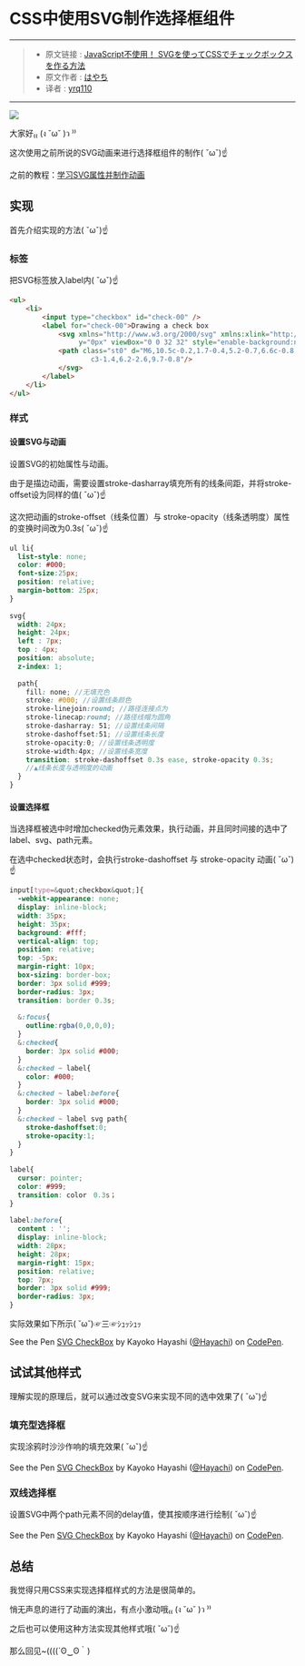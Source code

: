 # CSS中使用SVG制作选择框组件
***

> * 原文链接 : [JavaScript不使用！ SVGを使ってCSSでチェックボックスを作る方法](https://liginc.co.jp/315466)
> * 原文作者 : [はやち](https://liginc.co.jp/member/member_detail?user=hayachi)
> * 译者 : [yrq110](https://github.com/yrq110)

***

![](https://cdn.liginc.co.jp/wp-content/uploads/2016/12/14832784866283400_43-1310x874.jpg)


大家好₍₍ (ง ˘ω˘ )ว ⁾⁾

这次使用之前所说的SVG动画来进行选择框组件的制作( ˇωˇ)☝

之前的教程：[学习SVG属性并制作动画](https://github.com/yrq110/odds-and-ends/blob/master/%E5%AD%A6%E4%B9%A0SVG%E5%B1%9E%E6%80%A7%E5%B9%B6%E5%88%B6%E4%BD%9C%E5%8A%A8%E7%94%BB.md)

## 实现

首先介绍实现的方法( ˇωˇ)☝

### 标签

把SVG标签放入label内( ˇωˇ)☝

```html
<ul>
    <li>
        <input type="checkbox" id="check-00" />
        <label for="check-00">Drawing a check box
            <svg xmlns="http://www.w3.org/2000/svg" xmlns:xlink="http://www.w3.org/1999/xlink" x="0px"
                 y="0px" viewBox="0 0 32 32" style="enable-background:new 0 0 32 32;" xml:space="preserve">
            <path class="st0" d="M6,10.5c-0.2,1.7-0.4,5.2-0.7,6.6c-0.8,2.7-1.7,5.3-2.7,7.8c3.5-2,8.9-7.5,13.3-11.3c1.2-1,2.5-2.1,3.9-2.8
                    c3-1.4,6.2-2.6,9.7-0.8"/>
            </svg>
        </label>
    </li>
</ul>
```

### 样式
#### 设置SVG与动画

设置SVG的初始属性与动画。

由于是描边动画，需要设置stroke-dasharray填充所有的线条间距，并将stroke-offset设为同样的值( ˇωˇ)☝

这次把动画的stroke-offset（线条位置）与 stroke-opacity（线条透明度）属性的变换时间改为0.3s( ˇωˇ)☝

```scss
ul li{
  list-style: none;
  color: #000;
  font-size:25px;
  position: relative;
  margin-bottom: 25px;
}
 
svg{
  width: 24px;
  height: 24px;
  left : 7px;
  top : 4px;
  position: absolute;
  z-index: 1;
 
  path{
    fill: none; //无填充色
    stroke: #000; //设置线条颜色
    stroke-linejoin:round; //路径连接点为
    stroke-linecap:round; //路径线帽为圆角
    stroke-dasharray: 51; //设置线条间隔
    stroke-dashoffset:51; //设置线条长度
    stroke-opacity:0; //设置线条透明度
    stroke-width:4px; //设置线条宽度
    transition: stroke-dashoffset 0.3s ease, stroke-opacity 0.3s;
    //▲线条长度与透明度的动画
  }
}
```
#### 设置选择框

当选择框被选中时增加checked伪元素效果，执行动画，并且同时间接的选中了label、svg、path元素。

在选中checked状态时，会执行stroke-dashoffset 与 stroke-opacity 动画( ˇωˇ)☝

```scss
input[type=&quot;checkbox&quot;]{
  -webkit-appearance: none;
  display: inline-block;
  width: 35px;
  height: 35px;
  background: #fff;
  vertical-align: top;
  position: relative;
  top: -5px;
  margin-right: 10px;
  box-sizing: border-box;
  border: 3px solid #999;
  border-radius: 3px;
  transition: border 0.3s;
 
  &:focus{
    outline:rgba(0,0,0,0);
  }
  &:checked{
    border: 3px solid #000;
  }
  &:checked ~ label{
    color: #000;
  }
  &:checked ~ label:before{
    border: 3px solid #000;
  }
  &:checked ~ label svg path{
    stroke-dashoffset:0;
    stroke-opacity:1;
  }
}
 
label{
  cursor: pointer;
  color: #999;
  transition: color　0.3s；
}
 
label:before{
  content : '';
  display: inline-block;
  width: 28px;
  height: 28px;
  margin-right: 15px;
  position: relative;
  top: 7px;
  border: 3px solid #999;
  border-radius: 3px;
}
```

实际效果如下所示( ˘ω˘)☞三☞ｼｭｯｼｭｯ

<p data-height="265" data-theme-id="0" data-slug-hash="ZBYqyW" data-default-tab="css,result" data-user="Hayachi" data-embed-version="2" data-pen-title="SVG CheckBox" class="codepen">See the Pen <a href="http://codepen.io/Hayachi/pen/ZBYqyW/">SVG CheckBox</a> by Kayoko Hayashi (<a href="http://codepen.io/Hayachi">@Hayachi</a>) on <a href="http://codepen.io">CodePen</a>.</p>
<script async src="https://production-assets.codepen.io/assets/embed/ei.js"></script>

## 试试其他样式
理解实现的原理后，就可以通过改变SVG来实现不同的选中效果了( ˇωˇ)☝

### 填充型选择框
实现涂鸦时沙沙作响的填充效果( ˇωˇ)☝

<p data-height="265" data-theme-id="0" data-slug-hash="LbVLYr" data-default-tab="html,result" data-user="Hayachi" data-embed-version="2" data-pen-title="SVG CheckBox" class="codepen">See the Pen <a href="http://codepen.io/Hayachi/pen/LbVLYr/">SVG CheckBox</a> by Kayoko Hayashi (<a href="http://codepen.io/Hayachi">@Hayachi</a>) on <a href="http://codepen.io">CodePen</a>.</p>
<script async src="https://production-assets.codepen.io/assets/embed/ei.js"></script>

### 双线选择框
设置SVG中两个path元素不同的delay值，使其按顺序进行绘制( ˇωˇ)☝

<p data-height="265" data-theme-id="0" data-slug-hash="rWVzjP" data-default-tab="css,result" data-user="Hayachi" data-embed-version="2" data-pen-title="SVG CheckBox" class="codepen">See the Pen <a href="http://codepen.io/Hayachi/pen/rWVzjP/">SVG CheckBox</a> by Kayoko Hayashi (<a href="http://codepen.io/Hayachi">@Hayachi</a>) on <a href="http://codepen.io">CodePen</a>.</p>
<script async src="https://production-assets.codepen.io/assets/embed/ei.js"></script>

## 总结

我觉得只用CSS来实现选择框样式的方法是很简单的。

悄无声息的进行了动画的演出，有点小激动哦₍₍ (ง ˘ω˘ )ว ⁾⁾

之后也可以使用这种方法实现其他样式哦( ˇωˇ)☝

那么回见~((((´ʘ‿ʘ｀)
